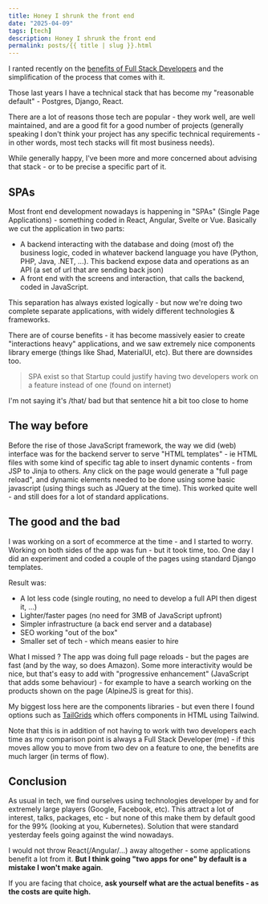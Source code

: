 ```yaml
---
title: Honey I shrunk the front end 
date: "2025-04-09"
tags: [tech]
description: Honey I shrunk the front end
permalink: posts/{{ title | slug }}.html
---
```


I ranted recently on the [benefits of Full Stack Developers](https://www.joyouscoding.com/posts/why-i-hire-full-stack-developers-and-why-you-should-too) and the simplification of the process that comes with it.

Those last years I have a technical stack that has become my "reasonable default" - Postgres, Django, React.

There are a lot of reasons those tech are popular - they work well, are well maintained, and are a good fit for a good number of projects (generally speaking I don't think your project has any specific technical requirements - in other words, most tech stacks will fit most business needs). 

While generally happy, I've been more and more concerned about advising that stack - or to be precise a specific part of it.

## SPAs

Most front end development nowadays is happening in "SPAs" (Single Page Applications) - something coded in React, Angular, Svelte or Vue. Basically we cut the application in two parts:

- A backend interacting with the database and doing (most of) the business logic, coded in whatever backend language you have (Python, PHP, Java, .NET, ...). This backend expose data and operations as an API (a set of url that are sending back json)
- A front end with the screens and interaction, that calls the backend, coded in JavaScript.

This separation has always existed logically - but now we're doing two complete separate applications, with widely different technologies & frameworks.

There are of course benefits - it has become massively easier to create "interactions heavy" applications, and we saw extremely nice components library emerge (things like Shad, MaterialUI, etc). But there are downsides too.

> SPA exist so that Startup could justify having two developers work on a feature instead of one
(found on internet)

I'm not saying it's /that/ bad but that sentence hit a bit too close to home

## The way before

Before the rise of those JavaScript framework, the way we did (web) interface was for the backend server to serve "HTML templates" - ie HTML files with some kind of specific tag able to insert dynamic contents - from JSP to Jinja to others. Any click on the page would generate a "full page reload", and dynamic elements needed to be done using some basic javascript (using things such as JQuery at the time). This worked quite well - and still does for a lot of standard applications.

## The good and the bad

I was working on a sort of ecommerce at the time - and I started to worry. Working on both sides of the app was fun - but it took time, too. One day I did an experiment and coded a couple of the pages using standard Django templates.

Result was:

- A lot less code (single routing, no need to develop a full API then digest it, ...)
- Lighter/faster pages (no need for 3MB of JavaScript upfront)
- Simpler infrastructure (a back end server and a database)
- SEO working "out of the box"
- Smaller set of tech - which means easier to hire

What I missed ? The app was doing full page reloads - but the pages are fast (and by the way, so does Amazon). Some more interactivity would be nice, but that's easy to add with "progressive enhancement" (JavaScript that adds some behaviour) - for example to have a search working on the products shown on the page (AlpineJS is great for this).

My biggest loss here are the components libraries - but even there I found options such as [TailGrids](https://tailgrids.com/) which offers components in HTML using Tailwind.

Note that this is in addition of not having to work with two developers each time as my comparison point is always a Full Stack Developer (me) - if this moves allow you to move from two dev on a feature to one, the benefits are much larger (in terms of flow).

## Conclusion

As usual in tech, we find ourselves using technologies developer by and for extremely large players (Google, Facebook, etc). This attract a lot of interest, talks, packages, etc - but none of this make them by default good for the 99% (looking at you, Kubernetes). Solution that were standard yesterday feels going against the wind nowadays.

I would not throw React(/Angular/...) away altogether - some applications benefit a lot from it. **But I think going "two apps for one" by default is a mistake I won't make again**. 

If you are facing that choice, **ask yourself what are the actual benefits - as the costs are quite high.**

